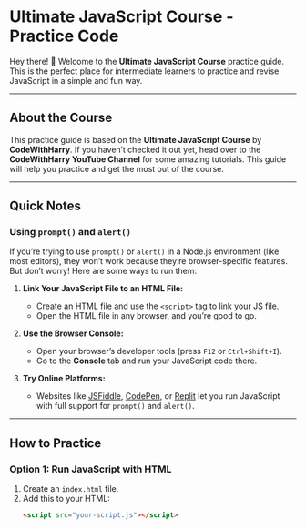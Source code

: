 # Ultimate JavaScript Course - Practice Code

Hey there! 👋 Welcome to the **Ultimate JavaScript Course** practice guide. This is the perfect place for intermediate learners to practice and revise JavaScript in a simple and fun way.

---

## About the Course

This practice guide is based on the **Ultimate JavaScript Course** by **CodeWithHarry**. If you haven’t checked it out yet, head over to the **CodeWithHarry YouTube Channel** for some amazing tutorials. This guide will help you practice and get the most out of the course.

---

## Quick Notes

### Using `prompt()` and `alert()`
If you’re trying to use `prompt()` or `alert()` in a Node.js environment (like most editors), they won’t work because they’re browser-specific features. But don’t worry! Here are some ways to run them:

1. **Link Your JavaScript File to an HTML File:**
   - Create an HTML file and use the `<script>` tag to link your JS file.
   - Open the HTML file in any browser, and you’re good to go.

2. **Use the Browser Console:**
   - Open your browser’s developer tools (press `F12` or `Ctrl+Shift+I`).
   - Go to the **Console** tab and run your JavaScript code there.

3. **Try Online Platforms:**
   - Websites like [JSFiddle](https://jsfiddle.net), [CodePen](https://codepen.io), or [Replit](https://replit.com) let you run JavaScript with full support for `prompt()` and `alert()`.

---

## How to Practice

### Option 1: Run JavaScript with HTML
1. Create an `index.html` file.
2. Add this to your HTML:
   ```html
   <script src="your-script.js"></script>
